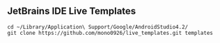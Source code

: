 JetBrains IDE Live Templates
---

```shell
cd ~/Library/Application\ Support/Google/AndroidStudio4.2/
git clone https://github.com/mono0926/live_templates.git templates
```
